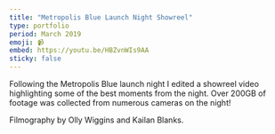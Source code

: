 ```yaml
---
title: "Metropolis Blue Launch Night Showreel"
type: portfolio
period: March 2019
emoji: 📹️
embed: https://youtu.be/HBZvnWIs9AA
sticky: false
---
```


Following the Metropolis Blue launch night I edited a showreel video highlighting some of the best moments from the night. Over 200GB of footage was collected from numerous cameras on the night!

Filmography by Olly Wiggins and Kailan Blanks.
